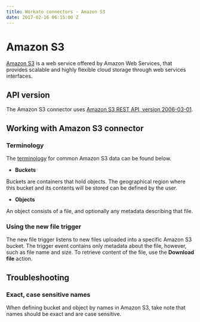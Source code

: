 ```yaml
---
title: Workato connectors - Amazon S3
date: 2017-02-16 06:15:00 Z
---
```


# Amazon S3
[Amazon S3](https://aws.amazon.com/s3/) is a web service offered by Amazon Web Services, that provides scalable and highly flexible cloud storage through web services interfaces.

## API version
The Amazon S3 connector uses [Amazon S3 REST API, version 2006-03-01](http://docs.aws.amazon.com/AmazonS3/latest/API/Welcome.html).

## Working with Amazon S3 connector

### Terminology
The [terminology](http://docs.aws.amazon.com/AmazonS3/latest/gsg/AmazonS3Basics.html) for common Amazon S3 data can be found below.

- **Buckets**

Buckets are containers that hold objects. The geographical region where this bucket and its contents will be stored can be defined by the user.

- **Objects**

An object consists of a file, and optionally any metadata describing that file.

### Using the new file trigger
The new file trigger listens to new files uploaded into a specific Amazon S3 bucket. The trigger event contains only metadata about the file, however, such as file name and size. To retrieve content of the file, use the **Download file** action.

## Troubleshooting

### Exact, case sensitive names
When defining bucket and object by names in Amazon S3, take note that names should be exact and are case sensitive.
